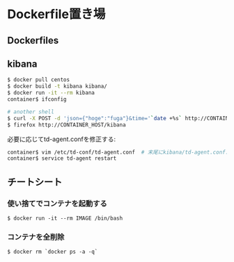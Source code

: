 Dockerfile置き場
================

Dockerfiles
-----------

## kibana

```bash
$ docker pull centos
$ docker build -t kibana kibana/
$ docker run -it --rm kibana
container$ ifconfig

# another shell
$ curl -X POST -d 'json={"hoge":"fuga"}&time='`date +%s` http://CONTAINER_HOST:9880/default
$ firefox http://CONTAINER_HOST/kibana
```

必要に応じてtd-agent.confを修正する:
```bash
container$ vim /etc/td-conf/td-agent.conf  # 末尾にkibana/td-agent.conf.templateの内容が追記されているので修正する
container$ service td-agent restart
```


チートシート
------------

### 使い捨てでコンテナを起動する

```
$ docker run -it --rm IMAGE /bin/bash
```

### コンテナを全削除

```
$ docker rm `docker ps -a -q`
```
